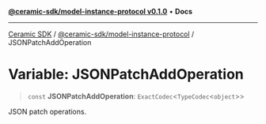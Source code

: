 [**@ceramic-sdk/model-instance-protocol v0.1.0**](../README.md) • **Docs**

***

[Ceramic SDK](../../../README.md) / [@ceramic-sdk/model-instance-protocol](../README.md) / JSONPatchAddOperation

# Variable: JSONPatchAddOperation

> `const` **JSONPatchAddOperation**: `ExactCodec`\<`TypeCodec`\<`object`\>\>

JSON patch operations.
